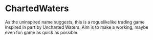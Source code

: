 ChartedWaters
=============

As the uninspired name suggests, this is a roguelikelike trading game inspired in part by Uncharted Waters. Aim is to make a working, maybe even fun game as quick as possible.

